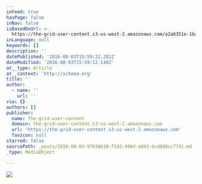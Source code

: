 ```yaml
---
inFeed: true
hasPage: false
inNav: false
isBasedOnUrl: >-
  https://the-grid-user-content.s3-us-west-2.amazonaws.com/a2a8351e-1bab-4c72-a8e2-3512ebd6c4e2.jpg
inLanguage: null
keywords: []
description: ''
datePublished: '2016-08-03T15:59:22.281Z'
dateModified: '2016-08-03T15:59:12.148Z'
at__type: Article
at__context: 'http://schema.org'
title: ''
author:
  - name: ''
    url: ''
via: {}
authors: []
publisher:
  name: The-grid-user-content
  domain: the-grid-user-content.s3-us-west-2.amazonaws.com
  url: 'https://the-grid-user-content.s3-us-west-2.amazonaws.com'
  favicon: null
starred: false
sourcePath: _posts/2016-08-03-97638610-f192-496d-a943-dcd888cc7791.md
_type: MediaObject

---
```

![](https://the-grid-user-content.s3-us-west-2.amazonaws.com/a2a8351e-1bab-4c72-a8e2-3512ebd6c4e2.jpg)